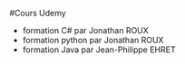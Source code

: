 #Cours Udemy
* formation C# par Jonathan ROUX
* formation python par Jonathan ROUX
* formation Java par Jean-Philippe EHRET
